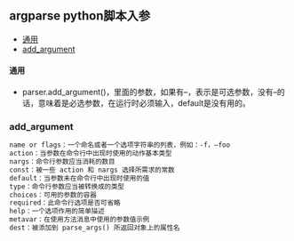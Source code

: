 ## argparse python脚本入参
- [通用](###通用)
- [add_argument](###add_argument)
#### 通用
- parser.add_argument()，里面的参数，如果有–，表示是可选参数，没有–的话，意味着是必选参数，在运行时必须输入，default是没有用的。

### add_argument
```txt
name or flags：一个命名或者一个选项字符串的列表，例如：-f，–foo
action：当参数在命令行中出现时使用的动作基本类型
nargs：命令行参数应当消耗的数目
const：被一些 action 和 nargs 选择所需求的常数
default：当参数未在命令行中出现时使用的值
type：命令行参数应当被转换成的类型
choices：可用的参数的容器
required：此命令行选项是否可省略
help：一个选项作用的简单描述
metavar：在使用方法消息中使用的参数值示例
dest：被添加到 parse_args() 所返回对象上的属性名
```

